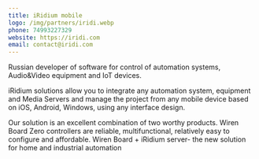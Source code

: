 ```yaml
---
title: iRidium mobile
logo: /img/partners/iridi.webp
phone: 74993227329
website: https://iridi.com
email: contact@iridi.com
---
```


Russian developer of software for control of automation systems, Audio&Video equipment and IoT devices.

iRidium solutions allow you to integrate any automation system, equipment and Media Servers and manage the project from any mobile device based on iOS, Android, Windows, using any interface design.


Our solution is an excellent combination of two worthy products. Wiren Board Zero controllers are reliable, multifunctional, relatively easy to configure and affordable. Wiren Board + iRidium server- the new solution for home and industrial automation
